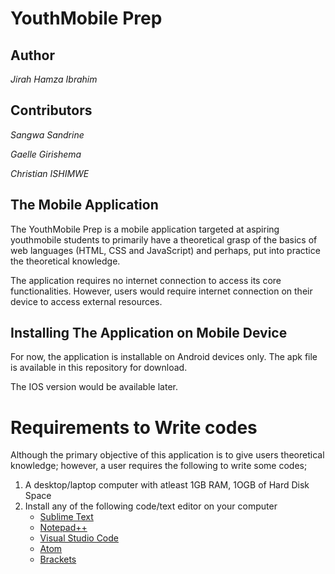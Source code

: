 # YouthMobile Prep

## Author
*Jirah Hamza Ibrahim*

## Contributors
*Sangwa Sandrine*

*Gaelle Girishema*

*Christian ISHIMWE*

## The Mobile Application
 The YouthMobile Prep is a mobile application targeted at aspiring youthmobile students to primarily have a theoretical grasp of the basics of web languages (HTML, CSS and JavaScript) and perhaps, put into practice the theoretical knowledge.

 The application requires no internet connection to access its core functionalities. However, users would require internet connection on their device to access external resources.

## Installing The Application on Mobile Device
  For now, the application is installable on Android devices only. The apk file is available in this repository for download. 

  The IOS version would be available later.

# Requirements to Write codes
Although the primary objective of this application is to give users theoretical knowledge; however, a user requires the following to write some codes;
1. A desktop/laptop computer with atleast 1GB RAM, 1OGB of Hard Disk Space
2. Install any of the following code/text editor on your computer
   * [Sublime Text](https://www.sublimetext.com/3)
   * [Notepad++](https://notepad-plus-plus.org/download/v7.6.html)
   * [Visual Studio Code](https://code.visualstudio.com/)
   * [Atom](https://atom.io/)
   * [Brackets](http://brackets.io/)

